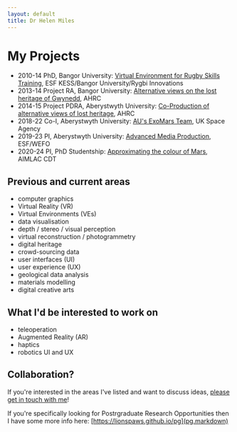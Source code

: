 ```yaml
---
layout: default
title: Dr Helen Miles
---
```


# My Projects
- 2010-14 PhD, Bangor University: [Virtual Environment for Rugby Skills Training](http://www.rivic.ac.uk/research/Member/Helen-Miles.html), ESF KESS/Bangor University/Rygbi Innovations
- 2013-14 Project RA, Bangor University: [Alternative views on the lost heritage of Gwynedd](https://gtr.ukri.org/projects?ref=AH%2FK006401%2F1), AHRC
- 2014-15 Project PDRA, Aberystwyth University: [Co-Production of alternative views of lost heritage](https://gtr.ukri.org/projects?ref=AH%2FL007916%2F1#/tabOverview), AHRC
- 2018-22 Co-I, Aberystwyth University: [AU's ExoMars Team](https://exomars.wales), UK Space Agency
- 2019-23 PI, Aberystwyth University: [Advanced Media Production](https://amp.aber.ac.uk/en/home/), ESF/WEFO
- 2020-24 PI, PhD Studentship: [Approximating the colour of Mars](https://gtr.ukri.org/projects?ref=studentship-2431329#/tabOverview), AIMLAC CDT

## Previous and current areas
- computer graphics
- Virtual Reality (VR)
- Virtual Environments (VEs)
- data visualisation
- depth / stereo / visual perception
- virtual reconstruction / photogrammetry
- digital heritage
- crowd-sourcing data
- user interfaces (UI)
- user experience (UX)
- geological data analysis
- materials modelling
- digital creative arts

## What I'd be interested to work on
- teleoperation
- Augmented Reality (AR)
- haptics
- robotics UI and UX

## Collaboration?
If you're interested in the areas I've listed and want to discuss ideas, [please get in touch with me](https://pure.aber.ac.uk/portal/en/persons/helen-miles(7b18b132-9dc9-4f58-83cb-271020a0418f).html)!

If you're specifically looking for Postrgraduate Research Opportunities then I have some more info here: [https://lionspaws.github.io/pg](pg.markdown)

